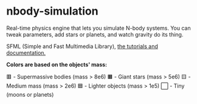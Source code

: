 # nbody-simulation
Real-time physics engine that lets you simulate N-body systems. You can tweak parameters, add stars or planets, and watch gravity do its thing. 

SFML (Simple and Fast Multimedia Library), [the tutorials and documentation.](https://www.sfml-dev.org/learn/)

**Colors are based on the objects' mass:**

🟥 - Supermassive bodies (mass > 8e6)
🟧 - Giant stars (mass > 5e6)
🟨 - Medium mass (mass > 2e6)
🟦 - Lighter objects (mass > 1e5)
⬜️ - Tiny (moons or planets) 

